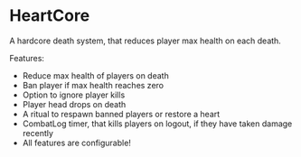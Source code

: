 # HeartCore
A hardcore death system, that reduces player max health on each death.

Features:
- Reduce max health of players on death
- Ban player if max health reaches zero
- Option to ignore player kills
- Player head drops on death
- A ritual to respawn banned players or restore a heart
- CombatLog timer, that kills players on logout, if they have taken damage recently
- All features are configurable!
